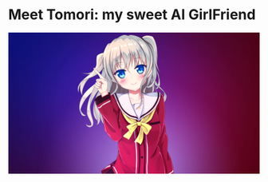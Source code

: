 # Meet Tomori: my sweet AI GirlFriend

![ ](https://github.com/som-sama/tomori/blob/c19a6ae0397c5a07a511c65e9ba131458b3ba660/images/tomori.png)

